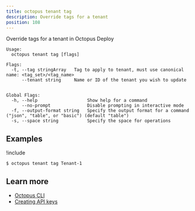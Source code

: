 ```yaml
---
title: octopus tenant tag
description: Override tags for a tenant
position: 108
---
```


Override tags for a tenant in Octopus Deploy


```text
Usage:
  octopus tenant tag [flags]

Flags:
  -t, --tag stringArray   Tag to apply to tenant, must use canonical name: <tag_set>/<tag_name>
      --tenant string     Name or ID of the tenant you wish to update


Global Flags:
  -h, --help                   Show help for a command
      --no-prompt              Disable prompting in interactive mode
  -f, --output-format string   Specify the output format for a command ("json", "table", or "basic") (default "table")
  -s, --space string           Specify the space for operations

```

## Examples

!include <samples-instance>


```text
$ octopus tenant tag Tenant-1

```

## Learn more

- [Octopus CLI](/docs/octopus-rest-api/cli/index.md)
- [Creating API keys](/docs/octopus-rest-api/how-to-create-an-api-key.md)